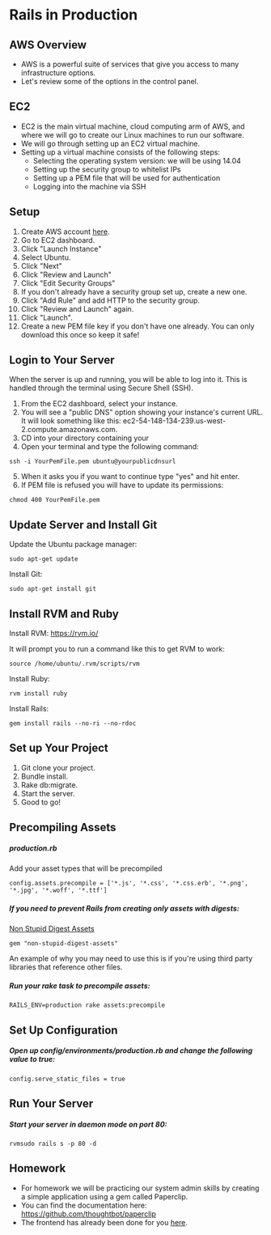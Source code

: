# Rails in Production

## AWS Overview
- AWS is a powerful suite of services that give you access to many infrastructure options.
- Let's review some of the options in the control panel.

## EC2
- EC2 is the main virtual machine, cloud computing arm of AWS, and where we will go to create our Linux machines to run our software.
- We will go through setting up an EC2 virtual machine.
- Setting up a virtual machine consists of the following steps:
	- Selecting the operating system version: we will be using 14.04
	- Setting up the security group to whitelist IPs
	- Setting up a PEM file that will be used for authentication
	- Logging into the machine via SSH

## Setup
1. Create AWS account [here](http://aws.amazon.com/).
2. Go to EC2 dashboard.
3. Click "Launch Instance"
4. Select Ubuntu.
5. Click "Next"
6. Click "Review and Launch"
7. Click "Edit Security Groups"
8. If you don't already have a security group set up, create a new one.
9. Click "Add Rule" and add HTTP to the security group.
10. Click "Review and Launch" again.
11. Click "Launch".
12. Create a new PEM file key if you don't have one already. You can only download this once so keep it safe!

## Login to Your Server

When the server is up and running, you will be able to log into it. This is handled through the terminal using Secure Shell (SSH).

1. From the EC2 dashboard, select your instance.
2. You will see a "public DNS" option showing your instance's current URL. It will look something like this: ec2-54-148-134-239.us-west-2.compute.amazonaws.com.
3. CD into your directory containing your 
4. Open your terminal and type the following command:

`ssh -i YourPemFile.pem ubuntu@yourpublicdnsurl`

5. When it asks you if you want to continue type "yes" and hit enter.
6. If PEM file is refused you will have to update its permissions:

`chmod 400 YourPemFile.pem`

## Update Server and Install Git

Update the Ubuntu package manager:

`sudo apt-get update`

Install Git:

`sudo apt-get install git`

## Install RVM and Ruby

Install RVM: https://rvm.io/

It will prompt you to run a command like this to get RVM to work:

`source /home/ubuntu/.rvm/scripts/rvm`

Install Ruby:

`rvm install ruby`

Install Rails:

`gem install rails --no-ri --no-rdoc`

## Set up Your Project
1. Git clone your project.
2. Bundle install.
3. Rake db:migrate.
4. Start the server.
5. Good to go!

## Precompiling Assets

##### production.rb

Add your asset types that will be precompiled

```
config.assets.precompile = ['*.js', '*.css', '*.css.erb', '*.png', '*.jpg', '*.woff', '*.ttf']
```

##### If you need to prevent Rails from creating only assets with digests:

[Non Stupid Digest Assets](https://github.com/alexspeller/non-stupid-digest-assets)

```
gem "non-stupid-digest-assets"
```

An example of why you may need to use this is if you're using third party libraries that reference other files.

##### Run your rake task to precompile assets:

```
RAILS_ENV=production rake assets:precompile
```

## Set Up Configuration

##### Open up config/environments/production.rb and change the following value to true:

```
config.serve_static_files = true
```

## Run Your Server

##### Start your server in daemon mode on port 80:

```
rvmsudo rails s -p 80 -d
```

## Homework
- For homework we will be practicing our system admin skills by creating a simple application using a gem called Paperclip.
- You can find the documentation here: https://github.com/thoughtbot/paperclip
- The frontend has already been done for you [here](member_list/).